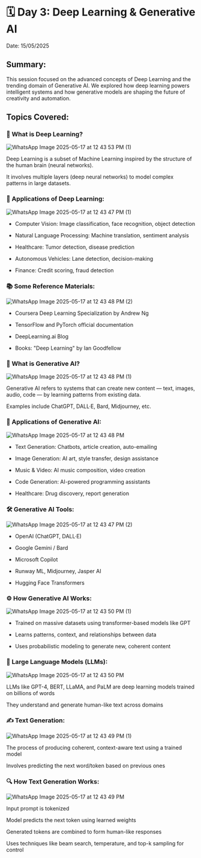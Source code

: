 # 🗓 Day 3: Deep Learning & Generative AI

Date: 15/05/2025

## Summary:

This session focused on the advanced concepts of Deep Learning and the trending domain of Generative AI. We explored how deep learning powers intelligent systems and how generative models are shaping the future of creativity and automation.

## Topics Covered:

### 🧠 What is Deep Learning?

![WhatsApp Image 2025-05-17 at 12 43 53 PM (1)](https://github.com/user-attachments/assets/17d045df-a6f6-4cf6-a18e-665569391077)

Deep Learning is a subset of Machine Learning inspired by the structure of the human brain (neural networks).

It involves multiple layers (deep neural networks) to model complex patterns in large datasets.

### 🚀 Applications of Deep Learning:

![WhatsApp Image 2025-05-17 at 12 43 47 PM (1)](https://github.com/user-attachments/assets/7c815d60-8783-4c8e-ad6a-f849dfdd66f0)

- Computer Vision: Image classification, face recognition, object detection

- Natural Language Processing: Machine translation, sentiment analysis

- Healthcare: Tumor detection, disease prediction

- Autonomous Vehicles: Lane detection, decision-making

- Finance: Credit scoring, fraud detection

### 📚 Some Reference Materials:

![WhatsApp Image 2025-05-17 at 12 43 48 PM (2)](https://github.com/user-attachments/assets/8697e61d-8f74-4269-ae68-0103a888fc04)

- Coursera Deep Learning Specialization by Andrew Ng

- TensorFlow and PyTorch official documentation

- DeepLearning.ai Blog

- Books: "Deep Learning" by Ian Goodfellow

### 🤖 What is Generative AI?

![WhatsApp Image 2025-05-17 at 12 43 48 PM (1)](https://github.com/user-attachments/assets/371b29e0-82a4-41d2-9cd6-3da1cd082f5d)

Generative AI refers to systems that can create new content — text, images, audio, code — by learning patterns from existing data.

Examples include ChatGPT, DALL·E, Bard, Midjourney, etc.

### 🧩 Applications of Generative AI:

![WhatsApp Image 2025-05-17 at 12 43 48 PM](https://github.com/user-attachments/assets/01783fb7-fdc0-4b59-ae35-62c81282c33d)

- Text Generation: Chatbots, article creation, auto-emailing

- Image Generation: AI art, style transfer, design assistance

- Music & Video: AI music composition, video creation

- Code Generation: AI-powered programming assistants

- Healthcare: Drug discovery, report generation

### 🛠 Generative AI Tools:

![WhatsApp Image 2025-05-17 at 12 43 47 PM (2)](https://github.com/user-attachments/assets/1d566bb2-c328-459a-8dd9-a1e452082255)

- OpenAI (ChatGPT, DALL·E)

- Google Gemini / Bard

- Microsoft Copilot

- Runway ML, Midjourney, Jasper AI

- Hugging Face Transformers

### ⚙️ How Generative AI Works:

![WhatsApp Image 2025-05-17 at 12 43 50 PM (1)](https://github.com/user-attachments/assets/b3fa21b7-55cf-44ce-87a6-f6e8d2562dcd)

- Trained on massive datasets using transformer-based models like GPT

- Learns patterns, context, and relationships between data

- Uses probabilistic modeling to generate new, coherent content

### 🧠 Large Language Models (LLMs):

![WhatsApp Image 2025-05-17 at 12 43 50 PM](https://github.com/user-attachments/assets/828b59b6-8ce1-486a-975e-8d05a1f26644)

LLMs like GPT-4, BERT, LLaMA, and PaLM are deep learning models trained on billions of words

They understand and generate human-like text across domains

### ✍️ Text Generation:

![WhatsApp Image 2025-05-17 at 12 43 49 PM (1)](https://github.com/user-attachments/assets/0874040b-65e4-480a-8caa-7d00d29e0ea0)

The process of producing coherent, context-aware text using a trained model

Involves predicting the next word/token based on previous ones

### 🔍 How Text Generation Works:

![WhatsApp Image 2025-05-17 at 12 43 49 PM](https://github.com/user-attachments/assets/7200c5a6-52f5-46d4-a250-1c6f9addb937)

Input prompt is tokenized

Model predicts the next token using learned weights

Generated tokens are combined to form human-like responses

Uses techniques like beam search, temperature, and top-k sampling for control

